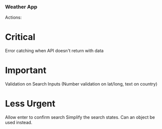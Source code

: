 ### Weather App

Actions:

# Critical

Error catching when API doesn't return with data

# Important

Validation on Search Inputs (Number validation on lat/long, text on country)

# Less Urgent

Allow enter to confirm search
Simplify the search states. Can an object be used instead.
